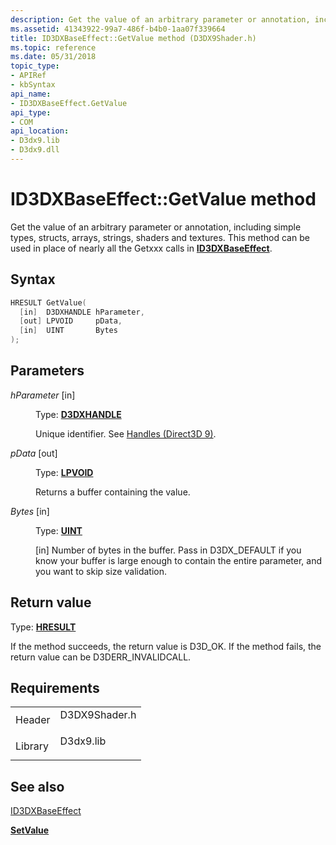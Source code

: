 ```yaml
---
description: Get the value of an arbitrary parameter or annotation, including simple types, structs, arrays, strings, shaders and textures. This method can be used in place of nearly all the Getxxx calls in ID3DXBaseEffect.
ms.assetid: 41343922-99a7-486f-b4b0-1aa07f339664
title: ID3DXBaseEffect::GetValue method (D3DX9Shader.h)
ms.topic: reference
ms.date: 05/31/2018
topic_type: 
- APIRef
- kbSyntax
api_name: 
- ID3DXBaseEffect.GetValue
api_type: 
- COM
api_location: 
- D3dx9.lib
- D3dx9.dll
---
```


# ID3DXBaseEffect::GetValue method

Get the value of an arbitrary parameter or annotation, including simple types, structs, arrays, strings, shaders and textures. This method can be used in place of nearly all the Getxxx calls in [**ID3DXBaseEffect**](id3dxbaseeffect.md).

## Syntax


```C++
HRESULT GetValue(
  [in]  D3DXHANDLE hParameter,
  [out] LPVOID     pData,
  [in]  UINT       Bytes
);
```



## Parameters

<dl> <dt>

*hParameter* \[in\]
</dt> <dd>

Type: **[D3DXHANDLE](dx9-graphics-reference-effects-constants.md)**

Unique identifier. See [Handles (Direct3D 9)](handles.md).

</dd> <dt>

*pData* \[out\]
</dt> <dd>

Type: **[**LPVOID**](../winprog/windows-data-types.md)**

Returns a buffer containing the value.

</dd> <dt>

*Bytes* \[in\]
</dt> <dd>

Type: **[**UINT**](../winprog/windows-data-types.md)**

\[in\] Number of bytes in the buffer. Pass in D3DX\_DEFAULT if you know your buffer is large enough to contain the entire parameter, and you want to skip size validation.

</dd> </dl>

## Return value

Type: **[**HRESULT**](https://msdn.microsoft.com/library/Bb401631(v=MSDN.10).aspx)**

If the method succeeds, the return value is D3D\_OK. If the method fails, the return value can be D3DERR\_INVALIDCALL.

## Requirements



|                    |                                                                                          |
|--------------------|------------------------------------------------------------------------------------------|
| Header<br/>  | <dl> <dt>D3DX9Shader.h</dt> </dl> |
| Library<br/> | <dl> <dt>D3dx9.lib</dt> </dl>     |



## See also

<dl> <dt>

[ID3DXBaseEffect](id3dxbaseeffect.md)
</dt> <dt>

[**SetValue**](id3dxbaseeffect--setvalue.md)
</dt> </dl>

 

 
